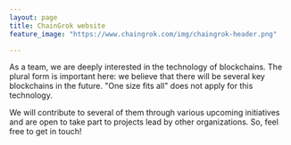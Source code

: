 ```yaml
---
layout: page
title: ChainGrok website
feature_image: "https://www.chaingrok.com/img/chaingrok-header.png"

---
```


As a team, we are deeply interested in the technology of blockchains. The plural form is important here: we believe that there will be several key blockchains in the future. 
"One size fits all" does not apply for this technology.

We will contribute to several of them through various upcoming initiatives and are open to take part to projects lead by other organizations. So, feel free to get in touch!
